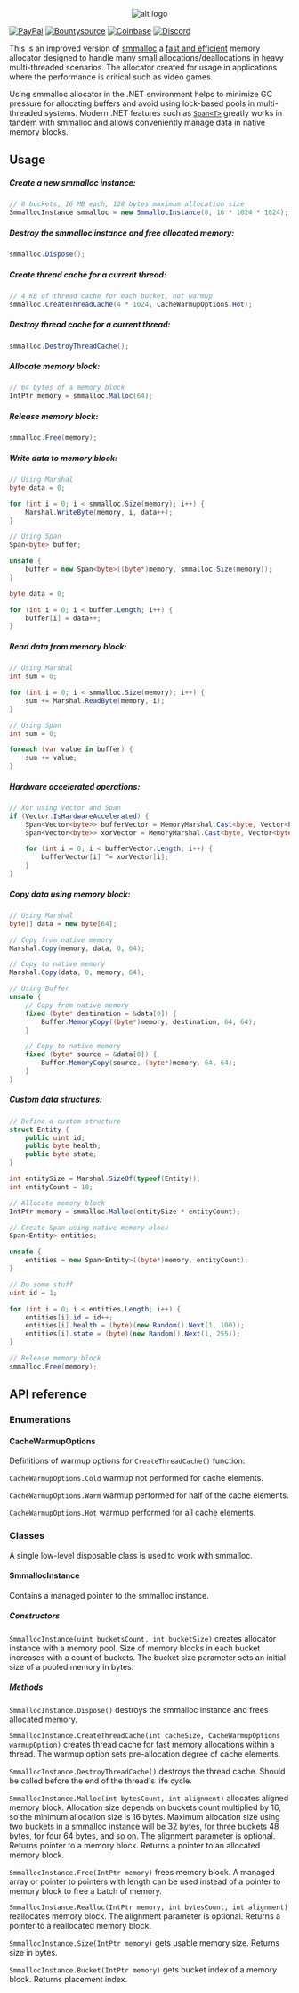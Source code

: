 <p align="center"> 
  <img src="https://i.imgur.com/7XvtEWf.png" alt="alt logo">
</p>

[![PayPal](https://drive.google.com/uc?id=1OQrtNBVJehNVxgPf6T6yX1wIysz1ElLR)](https://www.paypal.me/nxrighthere) [![Bountysource](https://drive.google.com/uc?id=19QRobscL8Ir2RL489IbVjcw3fULfWS_Q)](https://salt.bountysource.com/checkout/amount?team=nxrighthere) [![Coinbase](https://drive.google.com/uc?id=1LckuF-IAod6xmO9yF-jhTjq1m-4f7cgF)](https://commerce.coinbase.com/checkout/03e11816-b6fc-4e14-b974-29a1d0886697) [![Discord](https://discordapp.com/api/guilds/515987760281288707/embed.png)](https://discord.gg/ceaWXVw)

This is an improved version of [smmalloc](https://github.com/SergeyMakeev/smmalloc) a [fast and efficient](https://github.com/SergeyMakeev/smmalloc#features) memory allocator designed to handle many small allocations/deallocations in heavy multi-threaded scenarios. The allocator created for usage in applications where the performance is critical such as video games.

Using smmalloc allocator in the .NET environment helps to minimize GC pressure for allocating buffers and avoid using lock-based pools in multi-threaded systems. Modern .NET features such as [`Span<T>`](https://msdn.microsoft.com/en-us/magazine/mt814808.aspx) greatly works in tandem with smmalloc and allows conveniently manage data in native memory blocks.

Usage
--------
##### Create a new smmalloc instance:
```c#
// 8 buckets, 16 MB each, 128 bytes maximum allocation size
SmmallocInstance smmalloc = new SmmallocInstance(8, 16 * 1024 * 1024);
```

##### Destroy the smmalloc instance and free allocated memory:
```c#
smmalloc.Dispose();
```

##### Create thread cache for a current thread:
```c#
// 4 KB of thread cache for each bucket, hot warmup
smmalloc.CreateThreadCache(4 * 1024, CacheWarmupOptions.Hot);
```

##### Destroy thread cache for a current thread:
```c#
smmalloc.DestroyThreadCache();
```

##### Allocate memory block:
```c#
// 64 bytes of a memory block
IntPtr memory = smmalloc.Malloc(64);
```

##### Release memory block:
```c#
smmalloc.Free(memory);
```

##### Write data to memory block:
```c#
// Using Marshal
byte data = 0;

for (int i = 0; i < smmalloc.Size(memory); i++) {
	Marshal.WriteByte(memory, i, data++);
}

// Using Span
Span<byte> buffer;

unsafe {
	buffer = new Span<byte>((byte*)memory, smmalloc.Size(memory));
}

byte data = 0;

for (int i = 0; i < buffer.Length; i++) {
	buffer[i] = data++;
}
```

##### Read data from memory block:
```c#
// Using Marshal
int sum = 0;

for (int i = 0; i < smmalloc.Size(memory); i++) {
	sum += Marshal.ReadByte(memory, i);
}

// Using Span
int sum = 0;

foreach (var value in buffer) {
	sum += value;
}
```

##### Hardware accelerated operations:
```c#
// Xor using Vector and Span
if (Vector.IsHardwareAccelerated) {
	Span<Vector<byte>> bufferVector = MemoryMarshal.Cast<byte, Vector<byte>>(buffer);
	Span<Vector<byte>> xorVector = MemoryMarshal.Cast<byte, Vector<byte>>(xor);

	for (int i = 0; i < bufferVector.Length; i++) {
		bufferVector[i] ^= xorVector[i];
	}
}
```

##### Copy data using memory block:
```c#
// Using Marshal
byte[] data = new byte[64];

// Copy from native memory
Marshal.Copy(memory, data, 0, 64);

// Copy to native memory
Marshal.Copy(data, 0, memory, 64);

// Using Buffer
unsafe {
	// Copy from native memory
	fixed (byte* destination = &data[0]) {
		Buffer.MemoryCopy((byte*)memory, destination, 64, 64);
	}

	// Copy to native memory
	fixed (byte* source = &data[0]) {
		Buffer.MemoryCopy(source, (byte*)memory, 64, 64);
	}
}
```

##### Custom data structures:
```c#
// Define a custom structure
struct Entity {
	public uint id;
	public byte health;
	public byte state;
}

int entitySize = Marshal.SizeOf(typeof(Entity));
int entityCount = 10;

// Allocate memory block
IntPtr memory = smmalloc.Malloc(entitySize * entityCount);

// Create Span using native memory block
Span<Entity> entities;

unsafe {
	entities = new Span<Entity>((byte*)memory, entityCount);
}

// Do some stuff
uint id = 1;

for (int i = 0; i < entities.Length; i++) {
	entities[i].id = id++;
	entities[i].health = (byte)(new Random().Next(1, 100));
	entities[i].state = (byte)(new Random().Next(1, 255));
}

// Release memory block
smmalloc.Free(memory);
```

API reference
--------
### Enumerations
#### CacheWarmupOptions
Definitions of warmup options for `CreateThreadCache()` function:

`CacheWarmupOptions.Cold` warmup not performed for cache elements.

`CacheWarmupOptions.Warm` warmup performed for half of the cache elements.

`CacheWarmupOptions.Hot` warmup performed for all cache elements.

### Classes
A single low-level disposable class is used to work with smmalloc. 

#### SmmallocInstance
Contains a managed pointer to the smmalloc instance.

##### Constructors
`SmmallocInstance(uint bucketsCount, int bucketSize)` creates allocator instance with a memory pool. Size of memory blocks in each bucket increases with a count of buckets. The bucket size parameter sets an initial size of a pooled memory in bytes.

##### Methods
`SmmallocInstance.Dispose()` destroys the smmalloc instance and frees allocated memory.

`SmmallocInstance.CreateThreadCache(int cacheSize, CacheWarmupOptions warmupOption)` creates thread cache for fast memory allocations within a thread. The warmup option sets pre-allocation degree of cache elements.

`SmmallocInstance.DestroyThreadCache()` destroys the thread cache. Should be called before the end of the thread's life cycle.

`SmmallocInstance.Malloc(int bytesCount, int alignment)` allocates aligned memory block. Allocation size depends on buckets count multiplied by 16, so the minimum allocation size is 16 bytes. Maximum allocation size using two buckets in a smmalloc instance will be 32 bytes, for three buckets 48 bytes, for four 64 bytes, and so on. The alignment parameter is optional. Returns pointer to a memory block. Returns a pointer to an allocated memory block.

`SmmallocInstance.Free(IntPtr memory)` frees memory block. A managed array or pointer to pointers with length can be used instead of a pointer to memory block to free a batch of memory.

`SmmallocInstance.Realloc(IntPtr memory, int bytesCount, int alignment)` reallocates memory block. The alignment parameter is optional. Returns a pointer to a reallocated memory block.

`SmmallocInstance.Size(IntPtr memory)` gets usable memory size. Returns size in bytes.

`SmmallocInstance.Bucket(IntPtr memory)` gets bucket index of a memory block. Returns placement index.
